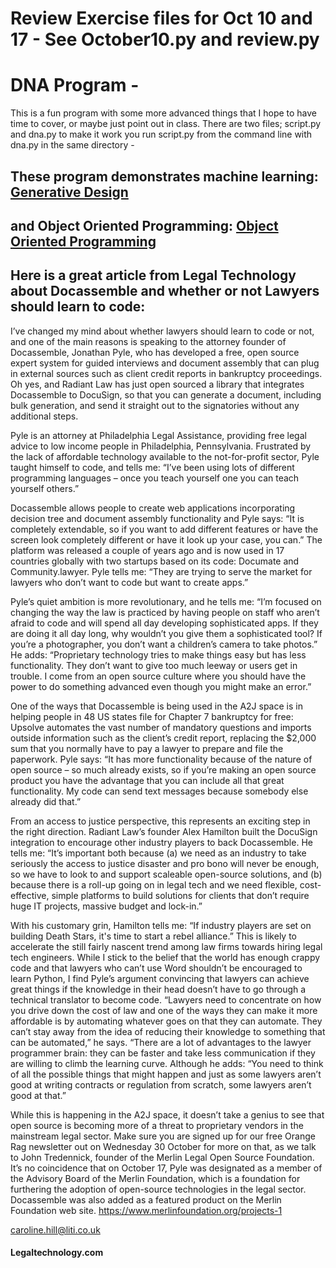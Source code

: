 # Review Exercise files for Oct 10 and 17  - See October10.py and review.py 

# DNA Program  - 
This is a fun program with some more advanced things that I hope to have time to cover, or maybe just point out in class. There are two files; script.py and dna.py to make it work you run script.py from the command line with dna.py in the same directory - 

## These program demonstrates machine learning: [Generative Design](https://medium.com/generative-design/evolving-design-b0941a17b759)

and Object Oriented Programming: [Object Oriented Programming](https://www.nonprofittechy.com/2018/09/12/object-oriented-programming-for-document-assembly-developers/)
---

## Here is a great article from Legal Technology about Docassemble and whether or not Lawyers should learn to code: 


I’ve changed my mind about whether lawyers should learn to code or not, and one of the main reasons is speaking to the attorney founder of Docassemble, Jonathan Pyle, who has developed a free, open source expert system for guided interviews and document assembly that can plug in external sources such as client credit reports in bankruptcy proceedings. Oh yes, and Radiant Law has just open sourced a library that integrates Docassemble to DocuSign, so that you can generate a document, including bulk generation, and send it straight out to the signatories without any additional steps.
 
Pyle is an attorney at Philadelphia Legal Assistance, providing free legal advice to low income people in Philadelphia, Pennsylvania.
Frustrated by the lack of affordable technology available to the not-for-profit sector, Pyle taught himself to code, and tells me: “I’ve been using lots of different programming languages – once you teach yourself one you can teach yourself others.”
 
Docassemble allows people to create web applications incorporating decision tree and document assembly functionality and Pyle says: “It is completely extendable, so if you want to add different features or have the screen look completely different or have it look up your case, you can.” The platform was released a couple of years ago and is now used in 17 countries globally with two startups based on its code: Documate and Community.lawyer. Pyle tells me: “They are trying to serve the market for lawyers who don’t want to code but want to create apps.”
 
Pyle’s quiet ambition is more revolutionary, and he tells me: “I’m focused on changing the way the law is practiced by having people on staff who aren’t afraid to code and will spend all day developing sophisticated apps. If they are doing it all day long, why wouldn’t you give them a sophisticated tool? If you’re a photographer, you don’t want a children’s camera to take photos.”
He adds: “Proprietary technology tries to make things easy but has less functionality. They don’t want to give too much leeway or users get in trouble. I come from an open source culture where you should have the power to do something advanced even though you might make an error.”
 
One of the ways that Docassemble is being used in the A2J space is in helping people in 48 US states file for Chapter 7 bankruptcy for free: Upsolve automates the vast number of mandatory questions and imports outside information such as the client’s credit report, replacing the $2,000 sum that you normally have to pay a lawyer to prepare and file the paperwork.
Pyle says: “It has more functionality because of the nature of open source – so much already exists, so if you’re making an open source product you have the advantage that you can include all that great functionality. My code can send text messages because somebody else already did that.”
 
From an access to justice perspective, this represents an exciting step in the right direction. Radiant Law’s founder Alex Hamilton built the DocuSign integration to encourage other industry players to back Docassemble. He tells me: “It’s important both because (a) we need as an industry to take seriously the access to justice disaster and pro bono will never be enough, so we have to look to and support scaleable open-source solutions, and (b) because there is a roll-up going on in legal tech and we need flexible, cost-effective, simple platforms to build solutions for clients that don’t require huge IT projects, massive budget and lock-in.”
 
With his customary grin, Hamilton tells me: “If industry players are set on building Death Stars, it's time to start a rebel alliance.”
This is likely to accelerate the still fairly nascent trend among law firms towards hiring legal tech engineers. While I stick to the belief that the world has enough crappy code and that lawyers who can’t use Word shouldn’t be encouraged to learn Python, I find Pyle’s argument convincing that lawyers can achieve great things if the knowledge in their head doesn’t have to go through a technical translator to become code. “Lawyers need to concentrate on how you drive down the cost of law and one of the ways they can make it more affordable is by automating whatever goes on that they can automate. They can’t stay away from the idea of reducing their knowledge to something that can be automated,” he says.
“There are a lot of advantages to the lawyer programmer brain: they can be faster and take less communication if they are willing to climb the learning curve. Although he adds: “You need to think of all the possible things that might happen and just as some lawyers aren’t good at writing contracts or regulation from scratch, some lawyers aren’t good at that.”
 
While this is happening in the A2J space, it doesn’t take a genius to see that open source is becoming more of a threat to proprietary vendors in the mainstream legal sector. Make sure you are signed up for our free Orange Rag newsletter out on Wednesday 30 October for more on that, as we talk to John Tredennick, founder of the Merlin Legal Open Source Foundation. It’s no coincidence that on October 17, Pyle was designated as a member of the Advisory Board of the Merlin Foundation, which is a foundation for furthering the adoption of open-source technologies in the legal sector.  Docassemble was also added as a featured product on the Merlin Foundation web site.  https://www.merlinfoundation.org/projects-1
 
caroline.hill@liti.co.uk
 #### Legaltechnology.com